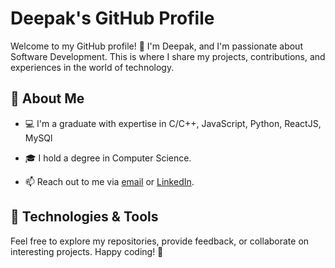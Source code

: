 # Deepak's GitHub Profile

Welcome to my GitHub profile! 👋 I'm Deepak, and I'm passionate about Software Development. This is where I share my projects, contributions, and experiences in the world of technology.

## 🚀 About Me

- 💻 I'm a graduate with expertise in C/C++, JavaScript, Python, ReactJS, MySQl
- 🎓 I hold a degree in Computer Science.

- 📫 Reach out to me via [email](mailto:deepak.dara07@example.com) or [LinkedIn](https://www.linkedin.com/in/daradeepak/).

## 🔧 Technologies & Tools




Feel free to explore my repositories, provide feedback, or collaborate on interesting projects. Happy coding! 🚀
